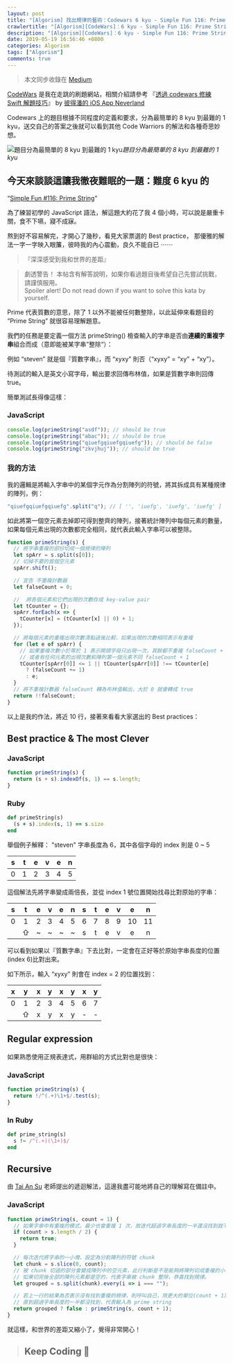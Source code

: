 ```yaml
---
layout: post
title: "[Algorism] 找出規律的藝術：Codewars 6 kyu - Simple Fun 116: Prime String"
crawlertitle: "[Algorism][CodeWars]：6 kyu - Simple Fun 116: Prime String"
description: "[Algorism][CodeWars]：6 kyu - Simple Fun 116: Prime String 找出規律的藝術"
date: 2019-05-19 16:56:46 +0800
categories: Algorism
tags: ["Algorism"]
comments: true
---
```


> 本文同步收錄在 [Medium](https://medium.com/space-cat/codewars-%E8%A7%A3%E9%A1%8C-simple-fun-116-prime-string-6-kyu-7327f9fc90cd)

[CodeWars](https://www.codewars.com) 是我在走跳的刷題網站，相關介紹請參考
『[透過 codewars 修練 Swift 解題技巧](https://medium.com/%E5%BD%BC%E5%BE%97%E6%BD%98%E7%9A%84-swift-ios-app-%E9%96%8B%E7%99%BC%E5%95%8F%E9%A1%8C%E8%A7%A3%E7%AD%94%E9%9B%86/%E9%80%8F%E9%81%8E-codewars-%E4%BF%AE%E7%B7%B4-swift-%E8%A7%A3%E9%A1%8C%E6%8A%80%E5%B7%A7-50890eac0bec)』 by [彼得潘的 iOS App Neverland](https://medium.com/@apppeterpan)

Codewars 上的題目根據不同程度的定義和要求，分為最簡單的 8 kyu 到最難的 1 kyu，送交自己的答案之後就可以看到其他 Code Warriors 的解法和各種奇思妙想。

![題目分為最簡單的 8 kyu 到最難的 1 kyu](https://cdn-images-1.medium.com/max/2000/1*cFIitg1PKIHHNIUpmmiC4Q.jpeg)_題目分為最簡單的 8 kyu 到最難的 1 kyu_

## 今天來談談這讓我徹夜難眠的一題：難度 6 kyu 的

“[Simple Fun #116: Prime String](https://www.codewars.com/kata/simple-fun-number-116-prime-string)”

為了練習初學的 JavaScript 語法，解這題大約花了我 4 個小時，可以說是嚴重卡關，食不下嚥，寢不成寐。

熬到好不容易解完，才開心了幾秒，看見大家票選的 Best practice，
那優雅的解法一字一字映入眼簾，彼時我的內心震動，良久不能自已 ⋯⋯

> 『深深感受到我和世界的差距』

> 劇透警告！
> 本帖含有解答說明，如果你看過題目後希望自己先嘗試挑戰，請謹慎服用。  
> Spoiler alert!
> Do not read down if you want to solve this kata by yourself.

Prime 代表質數的意思，除了 1 以外不能被任何數整除，以此延伸來看題目的 “Prime String” 就很容易理解題意。

我們的任務是要定義一個方法 primeString() 檢查輸入的字串是否由**連續的重複字串**組合而成（意即能被某字串”整除“）：

例如 “steven” 就是個『質數字串』，而 “xyxy” 則否（“xyxy” = “xy” + “xy”）。

待測試的輸入是英文小寫字母，輸出要求回傳布林值，如果是質數字串則回傳 true。

簡單測試長得像這樣：

### JavaScript

```js
console.log(primeString("asdf")); // should be true
console.log(primeString("abac")); // should be true
console.log(primeString("qiuefgqiuefgqiuefg")); // should be false
console.log(primeString("zkvjhuj")); // should be true
```

### 我的方法

我的邏輯是將輸入字串中的某個字元作為分割陣列的符號，將其拆成具有某種規律的陣列，例：

```js
"qiuefgqiuefgqiuefg".split("q"); // [ '', 'iuefg', 'iuefg', 'iuefg' ]
```

如此將第一個空元素去掉即可得到整齊的陣列，接著統計陣列中每個元素的數量，如果每個元素出現的次數都完全相同，就代表此輸入字串可以被整除。

```js
function primeString(s) {
  // 將字串重複的部份切成一個規律的陣列
  let spArr = s.split(s[0]);
  // 切掉不要的首個空元素
  spArr.shift();

  // 宣告 不重複計數器
  let falseCount = 0;

  //  將各個元素和它們出現的次數存成 key-value pair
  let tCounter = {};
  spArr.forEach(x => {
    tCounter[x] = (tCounter[x] || 0) + 1;
  });

  // 將每個元素的重複出現次數清點過後比較，如果出現的次數相同表示有重複
  for (let e of spArr) {
    // 如果重複次數小於等於 1 表示開頭字母只出現一次，其餘都不重複 falseCount + 1
    // 或者有任何元素的出現次數和陣列第一個元素不同 falseCount + 1
    tCounter[spArr[0]] <= 1 || tCounter[spArr[0]] !== tCounter[e]
      ? (falseCount += 1)
      : e;
  }
  // 將不重複計數器 falseCount 轉為布林值輸出，大於 0 就會轉成 true
  return !!falseCount;
}
```

以上是我的作法，將近 10 行，接著來看看大家選出的 Best practices：

## Best practice & The most Clever

### JavaScript

```js
function primeString(s) {
  return (s + s).indexOf(s, 1) == s.length;
}
```

### Ruby

```ruby
def primeString(s)
  (s + s).index(s, 1) == s.size
end
```

舉個例子解釋：
"steven" 字串長度為 6，其中各個字母的 index 則是 0 ~ 5

|  s  |  t  |  e  |  v  |  e  |  n  |
| :-: | :-: | :-: | :-: | :-: | :-: |
|  0  |  1  |  2  |  3  |  4  |  5  |

這個解法先將字串變成兩倍長，並從 index 1 號位置開始找尋比對原始的字串：

|  s  |  t  |  e  |  v  |  e  |  n  |  s  |  t  |  e  |  v  |  e  |  n  |
| :-: | :-: | :-: | :-: | :-: | :-: | :-: | :-: | :-: | :-: | :-: | :-: |
|  0  |  1  |  2  |  3  |  4  |  5  |  6  |  7  |  8  |  9  | 10  | 11  |
|     |  ⇧  |  ~  |  ~  |  ~  |  ~  |  s  |  t  |  e  |  v  |  e  |  n  |

可以看到如果以『質數字串』下去比對，一定會在正好等於原始字串長度的位置(index 6)比對出來。

如下所示，輸入 “xyxy” 則會在 index = 2 的位置找到：

|  x  |  y  |  x  |  y  |  x  |  y  |  x  |  y  |
| :-: | :-: | :-: | :-: | :-: | :-: | :-: | :-: |
|  0  |  1  |  2  |  3  |  4  |  5  |  6  |  7  |
|     |  ⇧  |  x  |  y  |  x  |  y  |  -  |  -  |

## Regular expression

如果熟悉使用正規表達式，用群組的方式比對也是很快：

### JavaScript

```js
function primeString(s) {
  return !/^(.+)\1+$/.test(s);
}
```

### In Ruby

```ruby
def prime_string(s)
  s !~ /^(.+)(\1+)$/
end
```

## Recursive

由 [Tai An Su](https://medium.com/@taiansu) 老師提出的遞迴解法，這邊我盡可能地將自己的理解寫在備註中。

### JavaScript

```js
function primeString(s, count = 1) {
  // 如果字串中有重複的模式，最少也會重複 1 次，故迭代超過字串長度的一半還沒找到就不用找了
  if (count > s.length / 2) {
    return true;
  }

  // 每次迭代將字串的一小塊，設定為分割陣列的符號 chunk
  let chunk = s.slice(0, count);
  // 被 chunk 切過的部分會變成陣列中的空元素，此行判斷是不是能夠將陣列切成重複的小塊
  // 如果切完後全部的陣列元素都是空的，代表字串被 chunk 整除，恭喜找到規律。
  let grouped = s.split(chunk).every(i => i === "");

  // 若上一行的結果為否表示沒有找到重複的規律，則呼叫自己，用更大的單位(count + 1)繼續切，
  // 直到超過字串長度的一半都沒找到，代表輸入為 prime string
  return grouped ? false : primeString(s, count + 1);
}
```

就這樣，和世界的差距又縮小了，覺得非常開心！

> ## Keep Coding 🙌
